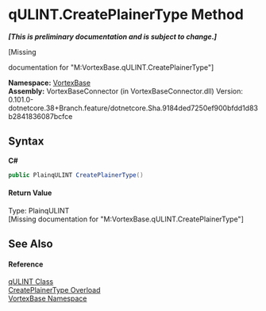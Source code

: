 # qULINT.CreatePlainerType Method 
 _**\[This is preliminary documentation and is subject to change.\]**_

\[Missing <summary> documentation for "M:VortexBase.qULINT.CreatePlainerType"\]

**Namespace:**&nbsp;<a href="N_VortexBase.md">VortexBase</a><br />**Assembly:**&nbsp;VortexBaseConnector (in VortexBaseConnector.dll) Version: 0.101.0-dotnetcore.38+Branch.feature/dotnetcore.Sha.9184ded7250ef900bfdd1d83b2841836087bcfce

## Syntax

**C#**<br />
``` C#
public PlainqULINT CreatePlainerType()
```


#### Return Value
Type: PlainqULINT<br />\[Missing <returns> documentation for "M:VortexBase.qULINT.CreatePlainerType"\]

## See Also


#### Reference
<a href="T_VortexBase_qULINT.md">qULINT Class</a><br /><a href="Overload_VortexBase_qULINT_CreatePlainerType.md">CreatePlainerType Overload</a><br /><a href="N_VortexBase.md">VortexBase Namespace</a><br />